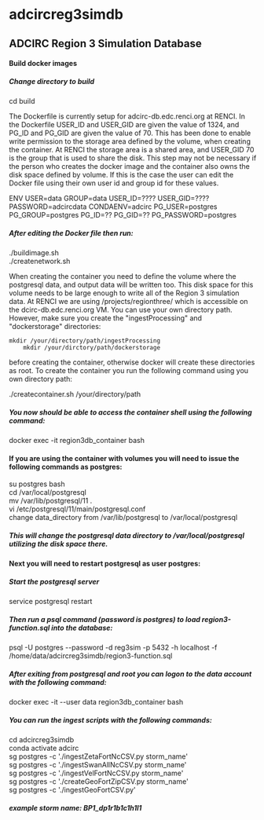# adcircreg3simdb
## ADCIRC Region 3 Simulation Database

#### Build docker images

##### Change directory to build

cd build

The Dockerfile is currently setup for adcirc-db.edc.renci.org at RENCI. In the Dockerfile USER_ID and USER_GID are given
the value of 1324, and PG_ID and PG_GID are given the value of 70. This has been done to enable write permission to the
storage area defined by the volume, when creating the container. At RENCI the storage area is a shared area, and USER_GID
70 is the group that is used to share the disk. This step may not be necessary if the person who creates the docker image 
and the container also owns the disk space defined by volume. If this is the case the user can edit the Docker file using 
their own user id and group id for these values.

ENV USER=data GROUP=data USER_ID=???? USER_GID=???? PASSWORD=adcircdata CONDAENV=adcirc PG_USER=postgres PG_GROUP=postgres PG_ID=?? PG_GID=?? PG_PASSWORD=postgres

##### After editing the Docker file then run:

./buildimage.sh  
./createnetwork.sh

When creating the container you need to define the volume where the postgresql data, and output data will be 
written too. This disk space for this volume needs to be large enough to write all of the Region 3 simulation 
data. At RENCI we are using /projects/regionthree/ which is accessible on the dcirc-db.edc.renci.org VM.
You can use your own directory path. However, make sure you create the "ingestProcessing" and "dockerstorage" 
directories:  

	mkdir /your/directory/path/ingestProcessing  
        mkdir /your/dirctory/path/dockerstorage  

before creating the container, otherwise docker will create these directories as root. To create 
the container you run the following command using you own
directory path:  

./createcontainer.sh /your/directory/path  

##### You now should be able to access the container shell using the following command:

docker exec -it region3db_container bash

#### If you are using the container with volumes you will need to issue the following commands as postgres:

su postgres 
bash  
cd /var/local/postgresql  
mv /var/lib/postgresql/11 .  
vi /etc/postgresql/11/main/postgresql.conf  
change data_directory from /var/lib/postgresql to /var/local/postgresql

##### This will change the postgresql data directory to /var/local/postgresql utilizing the disk space there.  

#### Next you will need to restart postgresql as user postgres:

##### Start the postgresql server

service postgresql restart

##### Then run a psql command (password is postgres) to load region3-function.sql into the database:

psql -U postgres --password -d reg3sim -p 5432 -h localhost -f /home/data/adcircreg3simdb/region3-function.sql

##### After exiting from postgresql and root you can logon to the data account with the following command:

docker exec -it --user data region3db_container bash

##### You can run the ingest scripts with the following commands:

cd adcircreg3simdb   
conda activate adcirc  
sg postgres -c './ingestZetaFortNcCSV.py storm_name'  
sg postgres -c './ingestSwanAllNcCSV.py storm_name'  
sg postgres -c './ingestVelFortNcCSV.py storm_name'  
sg postgres -c './createGeoFortZipCSV.py storm_name'  
sg postgres -c './ingestGeoFortCSV.py'  

##### example storm name:  BP1_dp1r1b1c1h1l1

